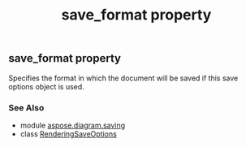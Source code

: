 ﻿---
title: save_format property
second_title: Aspose.Diagram for Python via .NET API References
description: 
type: docs
weight: 110
url: /python-net/aspose.diagram.saving/renderingsaveoptions/save_format/
is_root: false
---

## save_format property


Specifies the format in which the document will be saved if this save options object is used.

### See Also
* module [aspose.diagram.saving](../../)
* class [RenderingSaveOptions](/diagram/python-net/aspose.diagram.saving/renderingsaveoptions)

